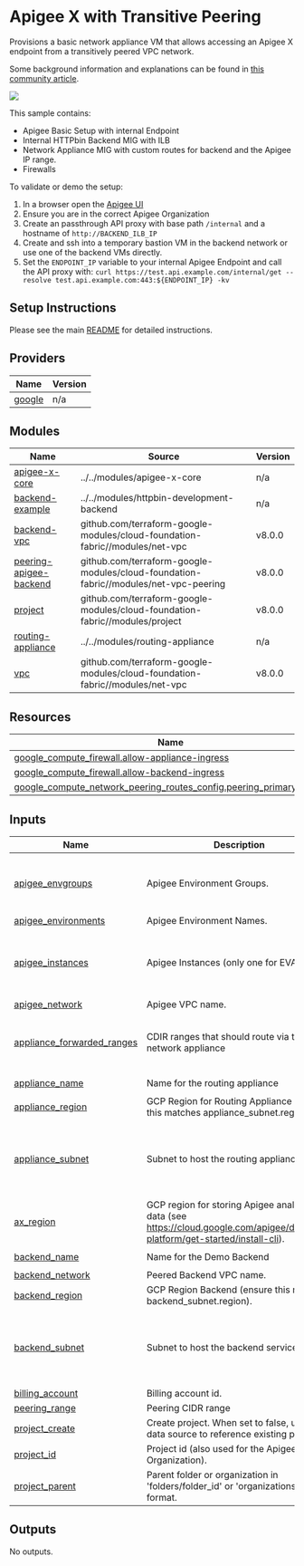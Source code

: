 # Apigee X with Transitive Peering

Provisions a basic network appliance VM that allows accessing an Apigee X endpoint from a transitively peered VPC network.

Some background information and explanations can be found in [this community article](https://www.googlecloudcommunity.com/gc/Cloud-Product-Articles/Using-network-appliances-to-overcome-the-transitive-VPC-peering/ta-p/76070).

![](https://lh6.googleusercontent.com/28BZv53VXefXr9h6czW8deUqTSym5sFWgyGEwCm5QzcYjOOvcUKlr8N5zs6CRBYlQiHP63_r-wXOsvoM7M7MAYUsuAR0KCQuBgB8ZEDzxghoTt5oHP0BFKeBgzXad2DCx-ikxIezAjPxKWFvn2NzQ0cNBbcqgSIQ8Yk4OaDnRsVLzpKc)

This sample contains:
* Apigee Basic Setup with internal Endpoint
* Internal HTTPbin Backend MIG with ILB
* Network Appliance MIG with custom routes for backend and the Apigee IP range.
* Firewalls

To validate or demo the setup:
1. In a browser open the [Apigee UI](https://apigee.google.com)
1. Ensure you are in the correct Apigee Organization
1. Create an passthrough API proxy with base path `/internal` and a hostname of `http://BACKEND_ILB_IP`
1. Create and ssh into a temporary bastion VM in the backend network or use one of the backend VMs directly.
1. Set the `ENDPOINT_IP` variable to your internal Apigee Endpoint and call the API proxy with: `curl https://test.api.example.com/internal/get --resolve test.api.example.com:443:${ENDPOINT_IP} -kv`

## Setup Instructions

Please see the main [README](https://github.com/apigee/terraform-modules#deploying-end-to-end-samples)
for detailed instructions.

<!-- BEGIN_TF_DOCS -->
## Providers

| Name | Version |
|------|---------|
| <a name="provider_google"></a> [google](#provider\_google) | n/a |

## Modules

| Name | Source | Version |
|------|--------|---------|
| <a name="module_apigee-x-core"></a> [apigee-x-core](#module\_apigee-x-core) | ../../modules/apigee-x-core | n/a |
| <a name="module_backend-example"></a> [backend-example](#module\_backend-example) | ../../modules/httpbin-development-backend | n/a |
| <a name="module_backend-vpc"></a> [backend-vpc](#module\_backend-vpc) | github.com/terraform-google-modules/cloud-foundation-fabric//modules/net-vpc | v8.0.0 |
| <a name="module_peering-apigee-backend"></a> [peering-apigee-backend](#module\_peering-apigee-backend) | github.com/terraform-google-modules/cloud-foundation-fabric//modules/net-vpc-peering | v8.0.0 |
| <a name="module_project"></a> [project](#module\_project) | github.com/terraform-google-modules/cloud-foundation-fabric//modules/project | v8.0.0 |
| <a name="module_routing-appliance"></a> [routing-appliance](#module\_routing-appliance) | ../../modules/routing-appliance | n/a |
| <a name="module_vpc"></a> [vpc](#module\_vpc) | github.com/terraform-google-modules/cloud-foundation-fabric//modules/net-vpc | v8.0.0 |

## Resources

| Name | Type |
|------|------|
| [google_compute_firewall.allow-appliance-ingress](https://registry.terraform.io/providers/hashicorp/google/latest/docs/resources/compute_firewall) | resource |
| [google_compute_firewall.allow-backend-ingress](https://registry.terraform.io/providers/hashicorp/google/latest/docs/resources/compute_firewall) | resource |
| [google_compute_network_peering_routes_config.peering_primary_routes](https://registry.terraform.io/providers/hashicorp/google/latest/docs/resources/compute_network_peering_routes_config) | resource |

## Inputs

| Name | Description | Type | Default | Required |
|------|-------------|------|---------|:--------:|
| <a name="input_apigee_envgroups"></a> [apigee\_envgroups](#input\_apigee\_envgroups) | Apigee Environment Groups. | <pre>map(object({<br>    environments = list(string)<br>    hostnames    = list(string)<br>  }))</pre> | `{}` | no |
| <a name="input_apigee_environments"></a> [apigee\_environments](#input\_apigee\_environments) | Apigee Environment Names. | `list(string)` | `[]` | no |
| <a name="input_apigee_instances"></a> [apigee\_instances](#input\_apigee\_instances) | Apigee Instances (only one for EVAL). | <pre>map(object({<br>    region       = string<br>    cidr_mask    = number<br>    environments = list(string)<br>  }))</pre> | `{}` | no |
| <a name="input_apigee_network"></a> [apigee\_network](#input\_apigee\_network) | Apigee VPC name. | `string` | n/a | yes |
| <a name="input_appliance_forwarded_ranges"></a> [appliance\_forwarded\_ranges](#input\_appliance\_forwarded\_ranges) | CDIR ranges that should route via the network appliance | <pre>map(object({<br>    range    = string<br>    priority = number<br>  }))</pre> | `{}` | no |
| <a name="input_appliance_name"></a> [appliance\_name](#input\_appliance\_name) | Name for the routing appliance | `string` | `"routing-appliance"` | no |
| <a name="input_appliance_region"></a> [appliance\_region](#input\_appliance\_region) | GCP Region for Routing Appliance (ensure this matches appliance\_subnet.region). | `string` | n/a | yes |
| <a name="input_appliance_subnet"></a> [appliance\_subnet](#input\_appliance\_subnet) | Subnet to host the routing appliance | <pre>object({<br>    name               = string<br>    ip_cidr_range      = string<br>    region             = string<br>    secondary_ip_range = map(string)<br>  })</pre> | n/a | yes |
| <a name="input_ax_region"></a> [ax\_region](#input\_ax\_region) | GCP region for storing Apigee analytics data (see https://cloud.google.com/apigee/docs/api-platform/get-started/install-cli). | `string` | n/a | yes |
| <a name="input_backend_name"></a> [backend\_name](#input\_backend\_name) | Name for the Demo Backend | `string` | `"demo-backend"` | no |
| <a name="input_backend_network"></a> [backend\_network](#input\_backend\_network) | Peered Backend VPC name. | `string` | n/a | yes |
| <a name="input_backend_region"></a> [backend\_region](#input\_backend\_region) | GCP Region Backend (ensure this matches backend\_subnet.region). | `string` | n/a | yes |
| <a name="input_backend_subnet"></a> [backend\_subnet](#input\_backend\_subnet) | Subnet to host the backend service | <pre>object({<br>    name               = string<br>    ip_cidr_range      = string<br>    region             = string<br>    secondary_ip_range = map(string)<br>  })</pre> | n/a | yes |
| <a name="input_billing_account"></a> [billing\_account](#input\_billing\_account) | Billing account id. | `string` | `null` | no |
| <a name="input_peering_range"></a> [peering\_range](#input\_peering\_range) | Peering CIDR range | `string` | n/a | yes |
| <a name="input_project_create"></a> [project\_create](#input\_project\_create) | Create project. When set to false, uses a data source to reference existing project. | `bool` | `false` | no |
| <a name="input_project_id"></a> [project\_id](#input\_project\_id) | Project id (also used for the Apigee Organization). | `string` | n/a | yes |
| <a name="input_project_parent"></a> [project\_parent](#input\_project\_parent) | Parent folder or organization in 'folders/folder\_id' or 'organizations/org\_id' format. | `string` | `null` | no |

## Outputs

No outputs.
<!-- END_TF_DOCS -->